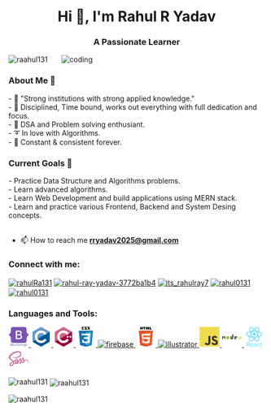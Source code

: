 <h1 align="center">Hi 👋, I'm Rahul R Yadav</h1>
<h3 align="center">A Passionate Learner</h3>
<img align="right" alt="coding" width="400" src="https://img.freepik.com/free-vector/coding-programming-concept-illustration_188398-765.jpg?w=2000">

<p align="left"> <img src="https://komarev.com/ghpvc/?username=raahul131&label=Profile%20views&color=0e75b6&style=flat" alt="raahul131" /> </p>

<h3>About Me 📖 </h3>
- 🔁 "Strong institutions with strong applied knowledge." </br>
- 📅 Disciplined, Time bound, works out everything with full dedication and focus. </br>
- 📃 DSA and Problem solving enthusiant. </br>
- ➰ In love with Algorithms. </br>
- 💯 Constant & consistent forever. </br>

<h3>Current Goals 🔭 </h3>
- Practice Data Structure and Algorithms problems. </br>
- Learn advanced algorithms. </br>
- Learn Web Development and build applications using MERN stack. </br>
- Learn and practice various Frontend, Backend and System Desing concepts.  </br>  </br> 

- 📫 How to reach me **rryadav2025@gmail.com**

<h3 align="left">Connect with me:</h3>
<p align="left">
<a href="https://twitter.com/rahulRa131" target="blank"><img align="center" src="https://raw.githubusercontent.com/rahuldkjain/github-profile-readme-generator/master/src/images/icons/Social/twitter.svg" alt="rahulRa131" height="30" width="40" /></a>
<a href="https://linkedin.com/in/rahul-ray-yadav-3772ba1b4" target="blank"><img align="center" src="https://raw.githubusercontent.com/rahuldkjain/github-profile-readme-generator/master/src/images/icons/Social/linked-in-alt.svg" alt="rahul-ray-yadav-3772ba1b4" height="30" width="40" /></a>
<a href="https://instagram.com/its_rahulray7" target="blank"><img align="center" src="https://raw.githubusercontent.com/rahuldkjain/github-profile-readme-generator/master/src/images/icons/Social/instagram.svg" alt="its_rahulray7" height="30" width="40" /></a>
<a href="https://www.leetcode.com/rahul0131" target="blank"><img align="center" src="https://raw.githubusercontent.com/rahuldkjain/github-profile-readme-generator/master/src/images/icons/Social/leet-code.svg" alt="rahul0131" height="30" width="40" /></a>
<a href="https://auth.geeksforgeeks.org/user/rahul0131" target="blank"><img align="center" src="https://raw.githubusercontent.com/rahuldkjain/github-profile-readme-generator/master/src/images/icons/Social/geeks-for-geeks.svg" alt="rahul0131" height="30" width="40" /></a>
</p>

<h3 align="left">Languages and Tools:</h3>
<p align="left"> <a href="https://getbootstrap.com" target="_blank" rel="noreferrer"> <img src="https://raw.githubusercontent.com/devicons/devicon/master/icons/bootstrap/bootstrap-plain-wordmark.svg" alt="bootstrap" width="40" height="40"/> </a> <a href="https://www.cprogramming.com/" target="_blank" rel="noreferrer"> <img src="https://raw.githubusercontent.com/devicons/devicon/master/icons/c/c-original.svg" alt="c" width="40" height="40"/> </a> <a href="https://www.w3schools.com/cpp/" target="_blank" rel="noreferrer"> <img src="https://raw.githubusercontent.com/devicons/devicon/master/icons/cplusplus/cplusplus-original.svg" alt="cplusplus" width="40" height="40"/> </a> <a href="https://www.w3schools.com/css/" target="_blank" rel="noreferrer"> <img src="https://raw.githubusercontent.com/devicons/devicon/master/icons/css3/css3-original-wordmark.svg" alt="css3" width="40" height="40"/> </a> <a href="https://firebase.google.com/" target="_blank" rel="noreferrer"> <img src="https://www.vectorlogo.zone/logos/firebase/firebase-icon.svg" alt="firebase" width="40" height="40"/> </a> <a href="https://www.w3.org/html/" target="_blank" rel="noreferrer"> <img src="https://raw.githubusercontent.com/devicons/devicon/master/icons/html5/html5-original-wordmark.svg" alt="html5" width="40" height="40"/> </a> <a href="https://www.adobe.com/in/products/illustrator.html" target="_blank" rel="noreferrer"> <img src="https://www.vectorlogo.zone/logos/adobe_illustrator/adobe_illustrator-icon.svg" alt="illustrator" width="40" height="40"/> </a> <a href="https://developer.mozilla.org/en-US/docs/Web/JavaScript" target="_blank" rel="noreferrer"> <img src="https://raw.githubusercontent.com/devicons/devicon/master/icons/javascript/javascript-original.svg" alt="javascript" width="40" height="40"/> </a> <a href="https://nodejs.org" target="_blank" rel="noreferrer"> <img src="https://raw.githubusercontent.com/devicons/devicon/master/icons/nodejs/nodejs-original-wordmark.svg" alt="nodejs" width="40" height="40"/> </a> <a href="https://reactjs.org/" target="_blank" rel="noreferrer"> <img src="https://raw.githubusercontent.com/devicons/devicon/master/icons/react/react-original-wordmark.svg" alt="react" width="40" height="40"/> </a> <a href="https://sass-lang.com" target="_blank" rel="noreferrer"> <img src="https://raw.githubusercontent.com/devicons/devicon/master/icons/sass/sass-original.svg" alt="sass" width="40" height="40"/> </a> </p>

<p><img align="left" src="https://github-readme-stats.vercel.app/api/top-langs?username=raahul131&show_icons=true&locale=en&layout=compact" alt="raahul131" /></p>

<p>&nbsp;<img align="center" src="https://github-readme-stats.vercel.app/api?username=raahul131&show_icons=true&locale=en" alt="raahul131" /></p>

<p><img align="center" src="https://github-readme-streak-stats.herokuapp.com/?user=raahul131&" alt="raahul131" /></p>

